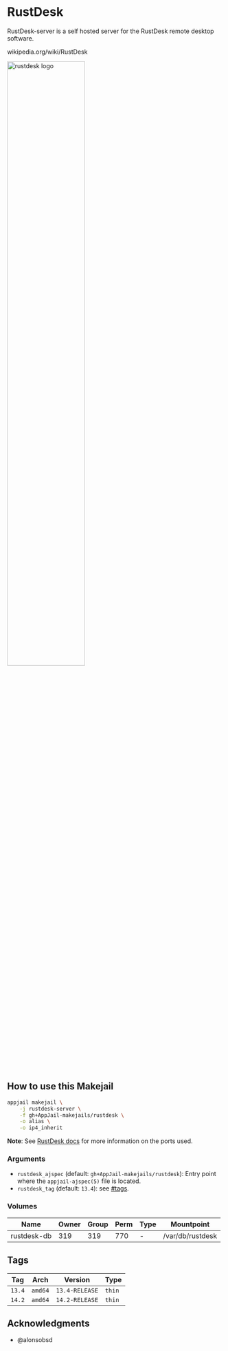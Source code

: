 # RustDesk

RustDesk-server is a self hosted server for the RustDesk remote desktop software.

wikipedia.org/wiki/RustDesk

<img src="https://gnulinux.ch/bl-content/uploads/pages/f2c4cf4e5cc5182920c2bf5cc3bb5642/RustDesk.png" width="60%" height="auto" alt="rustdesk logo" />

## How to use this Makejail

```sh
appjail makejail \
    -j rustdesk-server \
    -f gh+AppJail-makejails/rustdesk \
    -o alias \
    -o ip4_inherit
```

**Note**: See [RustDesk docs](https://rustdesk.com/docs/en/self-host/) for more information on the ports used.

### Arguments

* `rustdesk_ajspec` (default: `gh+AppJail-makejails/rustdesk`): Entry point where the `appjail-ajspec(5)` file is located.
* `rustdesk_tag` (default: `13.4`): see [#tags](#tags).

### Volumes

| Name         | Owner | Group | Perm | Type | Mountpoint  |
| ------------ | ----- | ----- | ---- | ---- | ----------- |
| rustdesk-db | 319  | 319  |  770   |  -   | /var/db/rustdesk  |

## Tags

| Tag           | Arch    | Version            | Type   |
| ------------- | --------| ------------------ | ------ |
| `13.4`    | `amd64` | `13.4-RELEASE` | `thin` |
| `14.2`    | `amd64` | `14.2-RELEASE` | `thin` |

## Acknowledgments

* @alonsobsd
